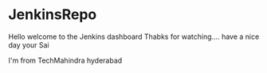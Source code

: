 # JenkinsRepo

Hello welcome to the Jenkins dashboard
Thabks for watching.... have a nice day
your Sai


I'm from TechMahindra hyderabad
